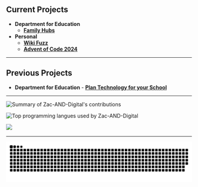 ## Current Projects

- **Department for Education**
    - [**Family Hubs**](https://github.com/DFE-Digital/fh-services)
- **Personal**
    - [**Wiki Fuzz**](https://github.com/Zac-Digital/WikiFuzz)
    - [**Advent of Code 2024**](https://github.com/Zac-Digital/Advent-of-Code_2024)

---

## Previous Projects

- **Department for Education** - [**Plan Technology for your School**](https://github.com/DFE-Digital/sts-plan-technology-for-your-school)

---

![Summary of Zac-AND-Digital's contributions](http://github-profile-summary-cards.vercel.app/api/cards/profile-details?username=Zac-Digital&theme=radical)

![Top programming langues used by Zac-AND-Digital](http://github-profile-summary-cards.vercel.app/api/cards/most-commit-language?username=Zac-Digital&theme=radical&exclude=)

![](http://github-profile-summary-cards.vercel.app/api/cards/stats?username=Zac-AND-Digital&theme=radical)

---

![](https://raw.githubusercontent.com/Zac-AND-Digital/Zac-AND-Digital/output/github-contribution-grid-snake.svg)
